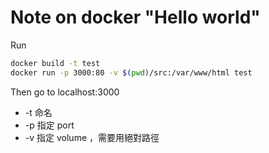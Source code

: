 # Note on docker "Hello world"

Run
```bash
docker build -t test
docker run -p 3000:80 -v $(pwd)/src:/var/www/html test
```

Then go to localhost:3000

- -t 命名
- -p 指定 port
- -v 指定 volume ，需要用絕對路徑
